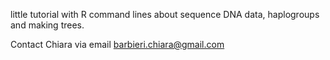 little tutorial with R command lines about sequence DNA data, haplogroups and making trees.  

Contact Chiara via email barbieri.chiara@gmail.com  

